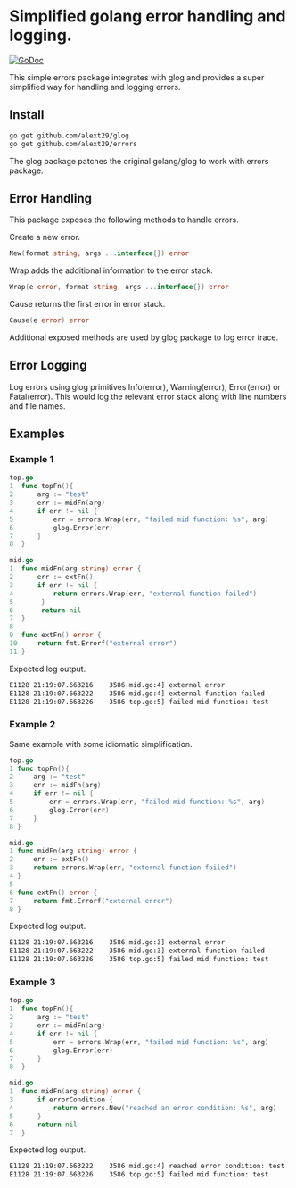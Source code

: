 # Simplified golang error handling and logging.
[![GoDoc](https://godoc.org/github.com/alext29/errors?status.svg)](https://godoc.org/github.com/alext29/errors)

This simple errors package integrates with glog and provides a super simplified way for handling and logging errors.

## Install

```bash
go get github.com/alext29/glog
go get github.com/alext29/errors
```
The glog package patches the original golang/glog to work with errors package.

## Error Handling

This package exposes the following methods to handle errors.

Create a new error.
```go
New(format string, args ...interface{}) error
```

Wrap adds the additional information to the error stack.
```go
Wrap(e error, format string, args ...interface{}) error
```

Cause returns the first error in error stack.
```go
Cause(e error) error
```
Additional exposed methods are used by glog package to log error trace.

## Error Logging

Log errors using glog primitives Info(error), Warning(error), Error(error) or Fatal(error). This would log the relevant error stack along with line numbers and file names.

## Examples

### Example 1

```go
top.go
1  func topFn(){
2      arg := "test"
3      err := midFn(arg)
4      if err != nil {
5          err = errors.Wrap(err, "failed mid function: %s", arg)
6          glog.Error(err)
7      }
8  }

mid.go
1  func midFn(arg string) error {
2      err := extFn()
3      if err != nil {
4          return errors.Wrap(err, "external function failed")
5       }
6       return nil
7  }
8
9  func extFn() error {
10     return fmt.Errorf("external error")
11 }
```
Expected log output.
```bash
E1128 21:19:07.663216    3586 mid.go:4] external error
E1128 21:19:07.663222    3586 mid.go:4] external function failed
E1128 21:19:07.663226    3586 top.go:5] failed mid function: test
```

### Example 2

Same example with some idiomatic simplification.

```go
top.go
1 func topFn(){
2     arg := "test"
3     err := midFn(arg)
4     if err != nil {
5         err = errors.Wrap(err, "failed mid function: %s", arg)
6         glog.Error(err)
7     }
8 }

mid.go
1 func midFn(arg string) error {
2     err := extFn()
3     return errors.Wrap(err, "external function failed")
4 }
5
6 func extFn() error {
7     return fmt.Errorf("external error")
8 }
```
Expected log output.
```bash
E1128 21:19:07.663216    3586 mid.go:3] external error
E1128 21:19:07.663222    3586 mid.go:3] external function failed
E1128 21:19:07.663226    3586 top.go:5] failed mid function: test
```

### Example 3

```go
top.go
1  func topFn(){
2      arg := "test"
3      err := midFn(arg)
4      if err != nil {
5          err = errors.Wrap(err, "failed mid function: %s", arg)
6          glog.Error(err)
7      }
8  }

mid.go
1  func midFn(arg string) error {
3      if errorCondition {
4          return errors.New("reached an error condition: %s", arg)
5      }
6      return nil
7  }
```
Expected log output.
```bash
E1128 21:19:07.663222    3586 mid.go:4] reached error condition: test
E1128 21:19:07.663226    3586 top.go:5] failed mid function: test
```
